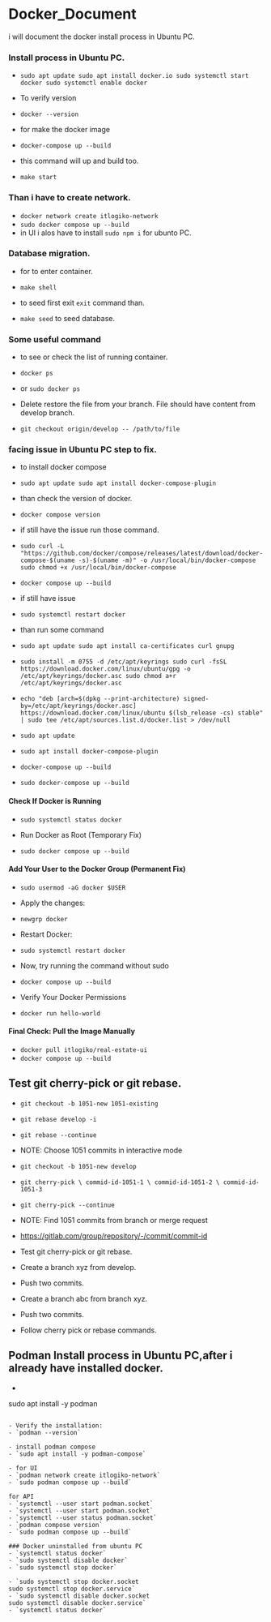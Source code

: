 # Docker_Document
i will document the docker install process in Ubuntu PC.

### Install process in Ubuntu PC.
- `sudo apt update
sudo apt install docker.io
sudo systemctl start docker
sudo systemctl enable docker`

- To verify version
- `docker --version`

- for make the docker image
- `docker-compose up --build`

- this command will up and build too.
- `make start`

### Than i have to create network.
- `docker network create itlogiko-network`
- `sudo docker compose up --build`
- in UI i alos have to install `sudo npm i` for ubunto PC.

### Database migration.
- for to enter container.
- `make shell`

- to seed first exit `exit` command than.
- `make seed` to seed database.

### Some useful command
- to see or check the list of running container.
- `docker ps`

- or `sudo docker ps`

- Delete restore the file from your branch. File should have content from develop branch.
- `git checkout origin/develop -- /path/to/file`

### facing issue in Ubuntu PC step to fix.
- to install docker compose
- `sudo apt update
sudo apt install docker-compose-plugin`

- than check the version of docker.
- `docker compose version`

- if still have the issue run those command.
- `sudo curl -L "https://github.com/docker/compose/releases/latest/download/docker-compose-$(uname -s)-$(uname -m)" -o /usr/local/bin/docker-compose
sudo chmod +x /usr/local/bin/docker-compose`

- `docker compose up --build`

- if still have issue
- `sudo systemctl restart docker`

- than run some command
- `sudo apt update
sudo apt install ca-certificates curl gnupg`
- `sudo install -m 0755 -d /etc/apt/keyrings
sudo curl -fsSL https://download.docker.com/linux/ubuntu/gpg -o /etc/apt/keyrings/docker.asc
sudo chmod a+r /etc/apt/keyrings/docker.asc`
- `echo "deb [arch=$(dpkg --print-architecture) signed-by=/etc/apt/keyrings/docker.asc] https://download.docker.com/linux/ubuntu $(lsb_release -cs) stable" | sudo tee /etc/apt/sources.list.d/docker.list > /dev/null`
- `sudo apt update`
- `sudo apt install docker-compose-plugin`
- `docker-compose up --build`
- `sudo docker-compose up --build`

#### Check If Docker is Running
- `sudo systemctl status docker`

- Run Docker as Root (Temporary Fix)
- `sudo docker compose up --build`

#### Add Your User to the Docker Group (Permanent Fix)
- `sudo usermod -aG docker $USER`
- Apply the changes:
- `newgrp docker`

- Restart Docker:
- `sudo systemctl restart docker`

- Now, try running the command without sudo
- `docker compose up --build`

- Verify Your Docker Permissions
- `docker run hello-world`

#### Final Check: Pull the Image Manually
- `docker pull itlogiko/real-estate-ui`
- `docker compose up --build`



## Test git cherry-pick or git rebase.
- `git checkout -b 1051-new 1051-existing`
- `git rebase develop -i`
- `git rebase --continue`

- NOTE: Choose 1051 commits in interactive mode
- `git checkout -b 1051-new develop`
- `git cherry-pick \
  commid-id-1051-1 \
  commid-id-1051-2 \
  commid-id-1051-3`

- `git cherry-pick --continue`
- NOTE: Find 1051 commits from branch or merge request
- https://gitlab.com/group/repository/-/commit/commit-id
- Test git cherry-pick or git rebase.
- Create a branch xyz from develop.
- Push two commits.
- Create a branch abc from branch xyz.
- Push two commits.
- Follow cherry pick or rebase commands.

## Podman Install process in Ubuntu PC,after i already have installed docker.
- ```sudo apt update
sudo apt install -y podman
```

- Verify the installation:
- `podman --version`

- install podman compose
- `sudo apt install -y podman-compose`

- for UI
- `podman network create itlogiko-network`
- `sudo podman compose up --build`

for API
- `systemctl --user start podman.socket`
- `systemctl --user start podman.socket`
- `systemctl --user status podman.socket`
- `podman compose version`
- `sudo podman compose up --build`

### Docker uninstalled from ubuntu PC
- `systemctl status docker`
- `sudo systemctl disable docker`
- `sudo systemctl stop docker`

- `sudo systemctl stop docker.socket
sudo systemctl stop docker.service`
- `sudo systemctl disable docker.socket
sudo systemctl disable docker.service`
- `systemctl status docker`
